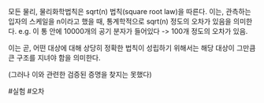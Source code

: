 모든 물리, 물리화학법칙은 sqrt(n) 법칙(square root law)을 따른다.
이는, 관측하는 입자의 스케일을 n이라고 했을 때, 통계학적으로 sqrt(n) 정도의 오차가 있음을 의미한다.
e.g. 이 통 안에 10000개의 공기 분자가 들어있다 -> 100개 정도의 오차가 있음.

이는 곧, 어떤 대상에 대해 상당히 정확한 법칙이 성립하기 위해서는 해당 대상이 그만큼 큰 구조를 지녀야 함을 의미한다.

(그러나 이와 관련한 검증된 증명을 찾지는 못했다)

#실험 #오차 